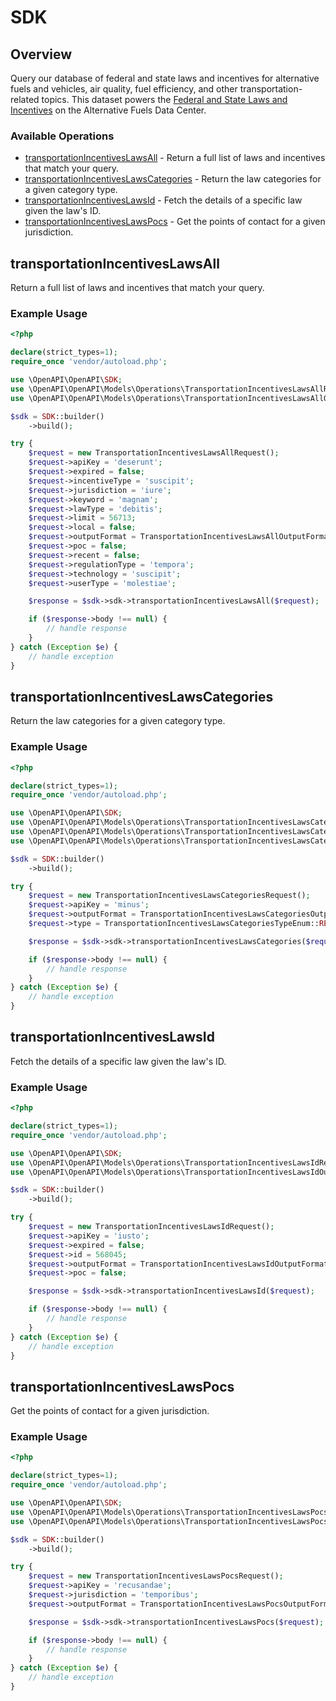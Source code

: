 # SDK

## Overview

Query our database of federal and state laws and incentives for alternative fuels and vehicles, air quality, fuel efficiency, and other transportation-related topics. This dataset powers the <a href="https://afdc.energy.gov/laws">Federal and State Laws and Incentives</a> on the Alternative Fuels Data Center.

### Available Operations

* [transportationIncentivesLawsAll](#transportationincentiveslawsall) - Return a full list of laws and incentives that match your query.
* [transportationIncentivesLawsCategories](#transportationincentiveslawscategories) - Return the law categories for a given category type.
* [transportationIncentivesLawsId](#transportationincentiveslawsid) - Fetch the details of a specific law given the law's ID.
* [transportationIncentivesLawsPocs](#transportationincentiveslawspocs) - Get the points of contact for a given jurisdiction.

## transportationIncentivesLawsAll

Return a full list of laws and incentives that match your query.

### Example Usage

```php
<?php

declare(strict_types=1);
require_once 'vendor/autoload.php';

use \OpenAPI\OpenAPI\SDK;
use \OpenAPI\OpenAPI\Models\Operations\TransportationIncentivesLawsAllRequest;
use \OpenAPI\OpenAPI\Models\Operations\TransportationIncentivesLawsAllOutputFormatEnum;

$sdk = SDK::builder()
    ->build();

try {
    $request = new TransportationIncentivesLawsAllRequest();
    $request->apiKey = 'deserunt';
    $request->expired = false;
    $request->incentiveType = 'suscipit';
    $request->jurisdiction = 'iure';
    $request->keyword = 'magnam';
    $request->lawType = 'debitis';
    $request->limit = 56713;
    $request->local = false;
    $request->outputFormat = TransportationIncentivesLawsAllOutputFormatEnum::CSV;
    $request->poc = false;
    $request->recent = false;
    $request->regulationType = 'tempora';
    $request->technology = 'suscipit';
    $request->userType = 'molestiae';

    $response = $sdk->sdk->transportationIncentivesLawsAll($request);

    if ($response->body !== null) {
        // handle response
    }
} catch (Exception $e) {
    // handle exception
}
```

## transportationIncentivesLawsCategories

Return the law categories for a given category type.

### Example Usage

```php
<?php

declare(strict_types=1);
require_once 'vendor/autoload.php';

use \OpenAPI\OpenAPI\SDK;
use \OpenAPI\OpenAPI\Models\Operations\TransportationIncentivesLawsCategoriesRequest;
use \OpenAPI\OpenAPI\Models\Operations\TransportationIncentivesLawsCategoriesOutputFormatEnum;
use \OpenAPI\OpenAPI\Models\Operations\TransportationIncentivesLawsCategoriesTypeEnum;

$sdk = SDK::builder()
    ->build();

try {
    $request = new TransportationIncentivesLawsCategoriesRequest();
    $request->apiKey = 'minus';
    $request->outputFormat = TransportationIncentivesLawsCategoriesOutputFormatEnum::XML;
    $request->type = TransportationIncentivesLawsCategoriesTypeEnum::REGULATION;

    $response = $sdk->sdk->transportationIncentivesLawsCategories($request);

    if ($response->body !== null) {
        // handle response
    }
} catch (Exception $e) {
    // handle exception
}
```

## transportationIncentivesLawsId

Fetch the details of a specific law given the law's ID.

### Example Usage

```php
<?php

declare(strict_types=1);
require_once 'vendor/autoload.php';

use \OpenAPI\OpenAPI\SDK;
use \OpenAPI\OpenAPI\Models\Operations\TransportationIncentivesLawsIdRequest;
use \OpenAPI\OpenAPI\Models\Operations\TransportationIncentivesLawsIdOutputFormatEnum;

$sdk = SDK::builder()
    ->build();

try {
    $request = new TransportationIncentivesLawsIdRequest();
    $request->apiKey = 'iusto';
    $request->expired = false;
    $request->id = 568045;
    $request->outputFormat = TransportationIncentivesLawsIdOutputFormatEnum::JSON;
    $request->poc = false;

    $response = $sdk->sdk->transportationIncentivesLawsId($request);

    if ($response->body !== null) {
        // handle response
    }
} catch (Exception $e) {
    // handle exception
}
```

## transportationIncentivesLawsPocs

Get the points of contact for a given jurisdiction.

### Example Usage

```php
<?php

declare(strict_types=1);
require_once 'vendor/autoload.php';

use \OpenAPI\OpenAPI\SDK;
use \OpenAPI\OpenAPI\Models\Operations\TransportationIncentivesLawsPocsRequest;
use \OpenAPI\OpenAPI\Models\Operations\TransportationIncentivesLawsPocsOutputFormatEnum;

$sdk = SDK::builder()
    ->build();

try {
    $request = new TransportationIncentivesLawsPocsRequest();
    $request->apiKey = 'recusandae';
    $request->jurisdiction = 'temporibus';
    $request->outputFormat = TransportationIncentivesLawsPocsOutputFormatEnum::JSON;

    $response = $sdk->sdk->transportationIncentivesLawsPocs($request);

    if ($response->body !== null) {
        // handle response
    }
} catch (Exception $e) {
    // handle exception
}
```
